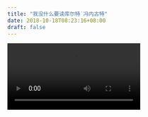 ```yaml
--- 
title: "我没什么要读库尔特˙冯内古特" 
date: 2018-10-18T08:23:16+08:00 
draft: false 
--- 
```


<video src="http://static.allinfun.cn/buchadian/Why_should_you_read_Kurt_Vonnegut.mp4" controls></video>
<!--stackedit_data:
eyJoaXN0b3J5IjpbMTczOTQ3MjAzOSwtMTk1Nzg4NjA1NSwtMT
I1Nzg0NzQxNSwyMjI3Mjc2ODFdfQ==
-->